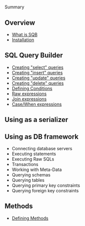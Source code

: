 #
Summary

## Overview

* [What is SQB](README.md)
* [Installation](README.md)

## SQL Query Builder
* [Creating "select" queries](sql-statements/select.md)
* [Creating "insert" queries](sql-statements/insert.md)
* [Creating "update" queries](sql-statements/update.md)
* [Creating "delete" queries](sql-statements/delete.md)
* [Defining Conditions](sql-statements/conditions.md)
* [Raw expressions](sql-statements/raw.md)
* [Join expressions](sql-statements/join.md)
* [Case/When expressions](sql-statements/casewhen.md)

## Using as a serializer

## Using as DB framework

* Connecting database servers
* Executing statements
* Executing Raw SQLs
* Transactions
* Working with Meta-Data
* Querying schemas
* Querying tables
* Querying primary key constraints
* Querying foreign key constraints
## Methods

* [Defining Methods](methods.md)

